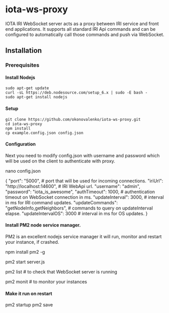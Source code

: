 # iota-ws-proxy
IOTA IRI WebSocket server acts as a proxy between IRI service and front end applications. 
It supports all standard IRI Api commands and can be configured to automatically call those commands and push via WebSocket.


## Installation

### Prerequisites

#### Install Nodejs
```
sudo apt-get update
curl -sL https://deb.nodesource.com/setup_6.x | sudo -E bash -
sudo apt-get install nodejs
```

#### Setup
```
git clone https://github.com/okonovalenko/iota-ws-proxy.git
cd iota-ws-proxy
npm install
cp example.config.json config.json
```

#### Configuration
Next you need to modify config.json with username and password which will be used on the client to authenticate with proxy.

nano config.json 


{
    "port": "5000", # port that will be used for incoming connections.
    "iriUrl": "http://localhost:14600", # IRI WebApi url.
    "username": "admin",
    "password": "iota_is_awesome",
    "authTimeout": 1000, # authentication timeout on WebSocket connection in ms. 
    "updateInterval": 3000, # interval in ms for IRI command updates.
    "updateCommands": "getNodeInfo,getNeighbors", # commands to query on updateInterval elapse.
    "updateIntervalOS": 3000 # interval in ms for OS updates.
}


#### Install PM2 node service manager.
PM2 is an excellent nodejs service manager it will run, monitor and restart your instance, if crashed.   

npm install pm2 -g

pm2 start server.js

pm2 list # to check that WebSocket server is running

pm2 monit # to monitor your instances

#### Make it run on restart

pm2 startup
pm2 save